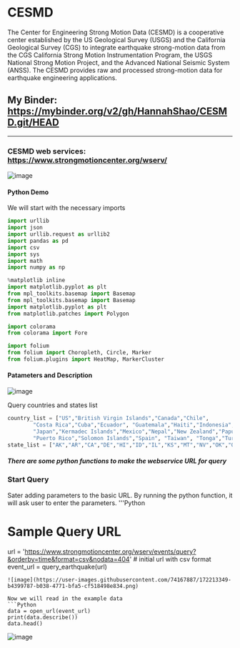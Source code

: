 # CESMD

The Center for Engineering Strong Motion Data (CESMD) is a cooperative center established by the US Geological Survey (USGS) and the California Geological Survey (CGS) to integrate earthquake strong-motion data from the CGS California Strong Motion Instrumentation Program, the USGS National Strong Motion Project, and the Advanced National Seismic System (ANSS). The CESMD provides raw and processed strong-motion data for earthquake engineering applications.

## My Binder: https://mybinder.org/v2/gh/HannahShao/CESMD.git/HEAD
----
### CESMD web services: https://www.strongmotioncenter.org/wserv/
![image](https://user-images.githubusercontent.com/74167887/171951585-d8d5909d-619a-4cb2-a8ed-85a9c4789af4.png)

#### Python Demo

We will start with the necessary imports
```Python
import urllib
import json
import urllib.request as urllib2
import pandas as pd
import csv
import sys
import math
import numpy as np

%matplotlib inline
import matplotlib.pyplot as plt
from mpl_toolkits.basemap import Basemap
from mpl_toolkits.basemap import Basemap
import matplotlib.pyplot as plt
from matplotlib.patches import Polygon

import colorama
from colorama import Fore

import folium
from folium import Choropleth, Circle, Marker
from folium.plugins import HeatMap, MarkerCluster
```

#### Patameters and Description
![image](https://user-images.githubusercontent.com/74167887/172212209-3ee0cf25-6c8d-453f-aa09-6475a8ee07e8.png)


Query countries and states list
``` Python
country_list = ["US","British Virgin Islands","Canada","Chile",
        "Costa Rica","Cuba","Ecuador", "Guatemala","Haiti","Indonesia","Italy",
        "Japan","Kermadec Islands","Mexico","Nepal","New Zealand","Papua New Guinea",
        "Puerto Rico","Solomon Islands","Spain", "Taiwan", "Tonga","Turkey","Vanuatu"]
state_list = ["AK","AR","CA","DE","HI","ID","IL","KS","MT","NV","OK","OR","SC","VA","WA"]
```

##### There are some python functions to make the webservice URL for query

### Start Query

Sater adding parameters to the basic URL.
By running the python function, it will ask user to enter the parameters. 
'''Python
# Sample Query URL 
url = 'https://www.strongmotioncenter.org/wserv/events/query?&orderby=time&format=csv&nodata=404' # initial url with csv format
event_url = query_earthquake(url)
```
![image](https://user-images.githubusercontent.com/74167887/172213349-b4399787-b038-4771-bfa5-cf518498e834.png)

Now we will read in the example data
```Python
data = open_url(event_url)
print(data.describe())
data.head()
```
![image](https://user-images.githubusercontent.com/74167887/172213523-78f5a3ac-a543-470c-83d5-90cad4933284.png)
